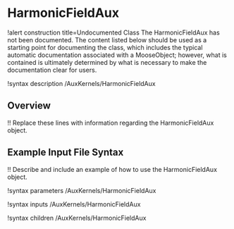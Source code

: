 # HarmonicFieldAux

!alert construction title=Undocumented Class
The HarmonicFieldAux has not been documented. The content listed below should be used as a starting point for
documenting the class, which includes the typical automatic documentation associated with a
MooseObject; however, what is contained is ultimately determined by what is necessary to make the
documentation clear for users.

!syntax description /AuxKernels/HarmonicFieldAux

## Overview

!! Replace these lines with information regarding the HarmonicFieldAux object.

## Example Input File Syntax

!! Describe and include an example of how to use the HarmonicFieldAux object.

!syntax parameters /AuxKernels/HarmonicFieldAux

!syntax inputs /AuxKernels/HarmonicFieldAux

!syntax children /AuxKernels/HarmonicFieldAux
